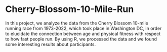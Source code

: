 # Cherry-Blossom-10-Mile-Run
In this project, we analyze the data from the Cherry Blossom 10-mile running race from 1973-2022, which took place in Washington DC, in order to elucidate the connection between age and physical fitness with respect to how fast people run. By using R, we processed the data and we found some interesting results about participants. 
